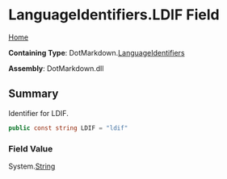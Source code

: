 <a name="_top"></a>

# LanguageIdentifiers\.LDIF Field

[Home](../../../README.md#_top)

**Containing Type**: DotMarkdown\.[LanguageIdentifiers](../README.md#_top)

**Assembly**: DotMarkdown\.dll

## Summary

Identifier for LDIF\.

```csharp
public const string LDIF = "ldif"
```

### Field Value

System\.[String](https://docs.microsoft.com/en-us/dotnet/api/system.string)

